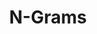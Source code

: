 ---
title: "N-Grams"

categories: ['']

tags: ['N-Grams']

arwords: 'الورودات الأقرب'

arexps: []

enwords: ['N-Grams']

enexps: []

arlexicons: 'و'

enlexicons: 'N'

authors: ['Ruqayya Roshdy']

translators: ['']

citations: 'تطبيقات الذكاء الاصطناعي في خدمة اللغة العربية'

sources: 'مركز الملك عبدالله بن عبدالعزيز الدولي لخدمة اللغة العربية'

word: "true"

slug: ""
---